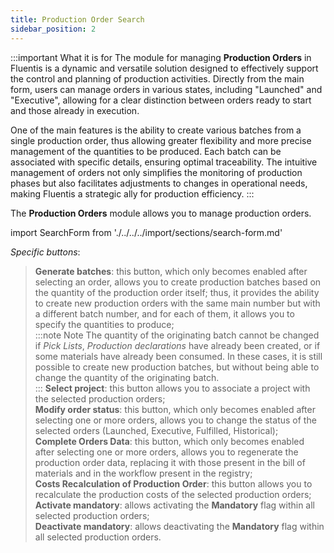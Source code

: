 ```yaml
---
title: Production Order Search 
sidebar_position: 2
---
```


:::important What it is for
The module for managing **Production Orders** in Fluentis is a dynamic and versatile solution designed to effectively support the control and planning of production activities. Directly from the main form, users can manage orders in various states, including "Launched" and "Executive", allowing for a clear distinction between orders ready to start and those already in execution.

One of the main features is the ability to create various batches from a single production order, thus allowing greater flexibility and more precise management of the quantities to be produced. Each batch can be associated with specific details, ensuring optimal traceability. The intuitive management of orders not only simplifies the monitoring of production phases but also facilitates adjustments to changes in operational needs, making Fluentis a strategic ally for production efficiency.
:::

The **Production Orders** module allows you to manage production orders.

import SearchForm from './../../../import/sections/search-form.md'

<SearchForm />

*Specific buttons*:

> **Generate batches**: this button, which only becomes enabled after selecting an order, allows you to create production batches based on the quantity of the production order itself; thus, it provides the ability to create new production orders with the same main number but with a different batch number, and for each of them, it allows you to specify the quantities to produce;     
:::note Note
The quantity of the originating batch cannot be changed if *Pick Lists*, *Production declarations* have already been created, or if some materials have already been consumed. In these cases, it is still possible to create new production batches, but without being able to change the quantity of the originating batch.     
:::
> **Select project**: this button allows you to associate a project with the selected production orders;     
> **Modify order status**: this button, which only becomes enabled after selecting one or more orders, allows you to change the status of the selected orders (Launched, Executive, Fulfilled, Historical);     
> **Complete Orders Data**: this button, which only becomes enabled after selecting one or more orders, allows you to regenerate the production order data, replacing it with those present in the bill of materials and in the workflow present in the registry;    
> **Costs Recalculation of Production Order**: this button allows you to recalculate the production costs of the selected production orders;
> **Activate mandatory**: allows activating the **Mandatory** flag within all selected production orders;       
> **Deactivate mandatory**: allows deactivating the **Mandatory** flag within all selected production orders.